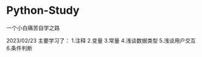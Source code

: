 # Python-Study
一个小白痛苦自学之路

2023/02/23
  主要学习了：
     1.注释
     2.变量
     3.常量
     4.浅谈数据类型
     5.浅谈用户交互
     6.条件判断
